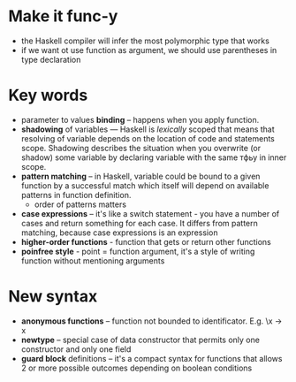 # Make it func-y

* the Haskell compiler will infer the most polymorphic type that works
* if we want ot use function as argument, we should use parentheses in type declaration


# Key words
* parameter to values **binding** – happens when you apply function. 
* **shadowing** of variables — Haskell is *lexically* scoped that means 
that resolving of variable depends on the location of code and statements scope.
Shadowing describes the situation when you overwrite (or shadow) some variable 
by declaring variable with the same тфьу in inner scope.
* **pattern matching** – in Haskell, variable could be bound to a given function by a successful match
 which itself will depend on available patterns in function definition.
    * order of patterns matters
* **case expressions** – it's like a switch statement - you have a number of cases and return something
for each case. It differs from pattern matching, because case expressions is an expression
* **higher-order functions** - function that gets or return other functions
* **poinfree style** - point = function argument, it's a style of writing function without mentioning
arguments
     
# New syntax
* **anonymous functions** – function not bounded to identificator. E.g. \x -> x
* **newtype** – special case of data constructor that permits only one constructor
and only one field
* **guard block** definitions – it's a compact syntax for functions that allows 2 or more possible outcomes
depending on boolean conditions